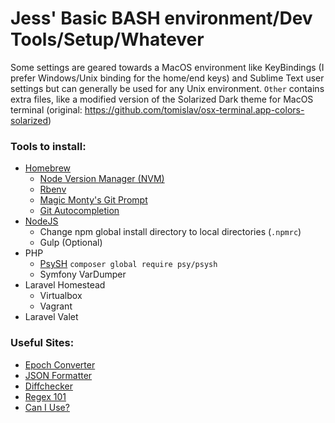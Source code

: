 # Jess' Basic BASH environment/Dev Tools/Setup/Whatever

Some settings are geared towards a MacOS environment like KeyBindings (I prefer Windows/Unix binding for the home/end keys) and Sublime Text user settings but can generally be used for any Unix environment. `Other` contains extra files, like a modified version of the Solarized Dark theme for MacOS terminal (original: https://github.com/tomislav/osx-terminal.app-colors-solarized)

### Tools to install:
* [Homebrew](https://brew.sh)
  * [Node Version Manager (NVM)](https://github.com/nvm-sh/nvm)
  * [Rbenv](https://github.com/rbenv/rbenv)
  * [Magic Monty's Git Prompt](https://github.com/magicmonty/bash-git-prompt)
  * [Git Autocompletion](https://github.com/bobthecow/git-flow-completion/wiki/Install-Bash-git-completion)
* [NodeJS](https://nodejs.org/en/)
  * Change npm global install directory to local directories (`.npmrc`)
  * Gulp (Optional)
* PHP
  * [PsySH](https://github.com/bobthecow/psysh) `composer global require psy/psysh`
  * Symfony VarDumper
* Laravel Homestead
  * Virtualbox
  * Vagrant
* Laravel Valet

### Useful Sites:
* [Epoch Converter](https://www.epochconverter.com/)
* [JSON Formatter](https://jsonformatter.org/)
* [Diffchecker](https://www.diffchecker.com/)
* [Regex 101](https://regex101.com/)
* [Can I Use?](https://caniuse.com/)
